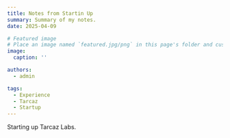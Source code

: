 ```yaml
---
title: Notes from Startin Up
summary: Summary of my notes.
date: 2025-04-09

# Featured image
# Place an image named `featured.jpg/png` in this page's folder and customize its options here.
image:
  caption: ''

authors:
  - admin

tags:
  - Experience
  - Tarcaz
  - Startup
---
```


Starting up Tarcaz Labs.